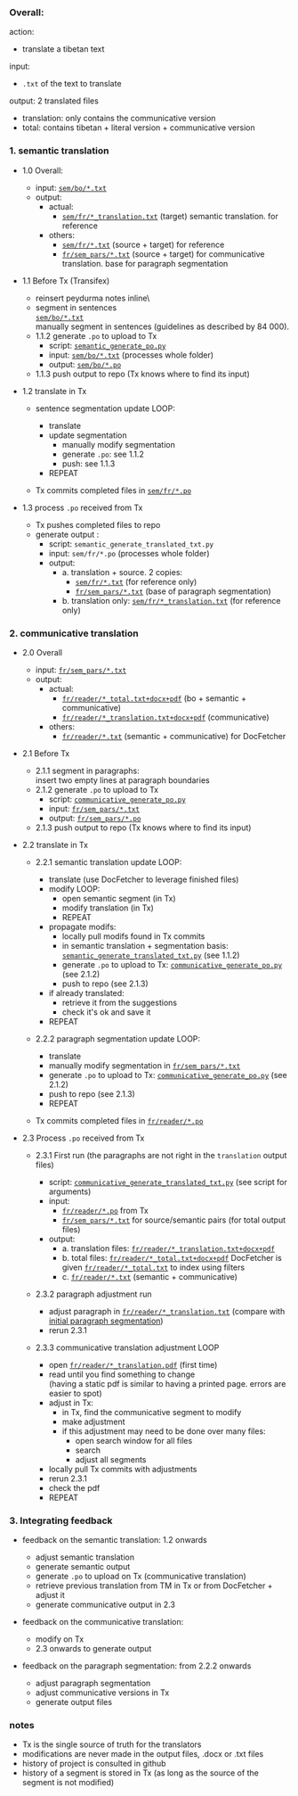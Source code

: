 
### Overall:

action:
 - translate a tibetan text

input: 
 - `.txt` of the text to translate

output: 2 translated files
 - translation: only contains the communicative version 
 - total: contains tibetan + literal version + communicative version

### 1. semantic translation
- 1.0 Overall:
    - input: [`sem/bo/*.txt`](https://github.com/OpenPecha/tfx-test/blob/tfx-workflow/sem/bo/11.txt)
    - output:
        - actual:
            - [`sem/fr/*_translation.txt`](https://github.com/OpenPecha/tfx-test/blob/tfx-workflow/sem/fr/11_translation.txt) (target) semantic translation. for reference
        - others:
            - [`sem/fr/*.txt`]() (source + target) for reference
            - [`fr/sem_pars/*.txt`](https://github.com/OpenPecha/tfx-test/blob/tfx-workflow/sem/fr/11.txt) (source + target) for communicative translation. base for paragraph segmentation

- 1.1 Before Tx (Transifex)
    - reinsert peydurma notes inline\
    - segment in sentences\
        [`sem/bo/*.txt`](https://github.com/OpenPecha/tfx-test/blob/tfx-workflow/sem/bo/11.txt)\
        manually segment in sentences (guidelines as described by 84 000).
    - 1.1.2 generate `.po` to upload to Tx
        - script: [`semantic_generate_po.py`](https://github.com/OpenPecha/tfx-test/blob/tfx-workflow/semantic_generate_po.py)
        - input: [`sem/bo/*.txt`](https://github.com/OpenPecha/tfx-test/blob/tfx-workflow/sem/bo/11.txt) (processes whole folder)
        - output: [`sem/bo/*.po`](https://github.com/OpenPecha/tfx-test/blob/tfx-workflow/sem/bo/11.po)
    - 1.1.3 push output to repo (Tx knows where to find its input)

- 1.2 translate in Tx
    - sentence segmentation update LOOP:
        - translate
        - update segmentation
            - manually modify segmentation
            - generate `.po`: see 1.1.2
            - push: see 1.1.3
        - REPEAT
        
    - Tx commits completed files in [`sem/fr/*.po`](https://github.com/OpenPecha/tfx-test/blob/tfx-workflow/sem/fr/11.po)

- 1.3 process `.po` received from Tx
    - Tx pushes completed files to repo
    - generate output :
        - script: `semantic_generate_translated_txt.py`
        - input: `sem/fr/*.po` (processes whole folder)
        - output:
            - a. translation + source. 2 copies:
                - [`sem/fr/*.txt`](https://github.com/OpenPecha/tfx-test/blob/tfx-workflow/sem/fr/11.txt) (for reference only)
                - [`fr/sem_pars/*.txt`](https://github.com/OpenPecha/tfx-test/blob/tfx-workflow/fr/sem_pars/11.txt) (base of paragraph segmentation)
            - b.  translation only: [`sem/fr/*_translation.txt`](https://github.com/OpenPecha/tfx-test/blob/tfx-workflow/sem/fr/11_translation.txt) (for reference only)

### 2. communicative translation
- 2.0 Overall
    - input: [`fr/sem_pars/*.txt`](https://github.com/OpenPecha/tfx-test/blob/tfx-workflow/fr/sem_pars/11.txt)
    - output:
        - actual:
            - [`fr/reader/*_total.txt+docx+pdf`](https://github.com/OpenPecha/tfx-test/tree/tfx-workflow/fr/reader) (bo + semantic + communicative)
            - [`fr/reader/*_translation.txt+docx+pdf`](https://github.com/OpenPecha/tfx-test/tree/tfx-workflow/fr/reader) (communicative)
        - others:
            - [`fr/reader/*.txt`](https://github.com/OpenPecha/tfx-test/blob/tfx-workflow/fr/reader/11.txt) (semantic + communicative) for DocFetcher

- 2.1 Before Tx
    - 2.1.1 segment in paragraphs:\
        insert two empty lines at paragraph boundaries
    - 2.1.2 generate `.po` to upload to Tx
        - script: [`communicative_generate_po.py`](https://github.com/OpenPecha/tfx-test/blob/tfx-workflow/communicative_generate_po.py)
        - input: [`fr/sem_pars/*.txt`](https://github.com/OpenPecha/tfx-test/blob/tfx-workflow/fr/sem_pars/11.txt)
        - output: [`fr/sem_pars/*.po`](https://github.com/OpenPecha/tfx-test/blob/tfx-workflow/fr/sem_pars/11.po)
    - 2.1.3 push output to repo (Tx knows where to find its input)
    
- 2.2 translate in Tx
    - 2.2.1 semantic translation update LOOP:
        - translate (use DocFetcher to leverage finished files)
        - modify LOOP:
            - open semantic segment (in Tx)
            - modify translation (in Tx)
            - REPEAT
        - propagate modifs:
            - locally pull modifs found in Tx commits
            - in semantic translation + segmentation basis: [`semantic_generate_translated_txt.py`](https://github.com/OpenPecha/tfx-test/blob/tfx-workflow/semantic_generate_translated_txt.py) (see 1.1.2)
            - generate `.po` to upload to Tx: [`communicative_generate_po.py`](https://github.com/OpenPecha/tfx-test/blob/tfx-workflow/communicative_generate_po.py) (see 2.1.2)
            - push to repo (see 2.1.3)
        - if already translated:
            - retrieve it from the suggestions
            - check it's ok and save it
        - REPEAT
    
    - 2.2.2 paragraph segmentation update LOOP:
        - translate
        - manually modify segmentation in [`fr/sem_pars/*.txt`](https://github.com/OpenPecha/tfx-test/blob/tfx-workflow/fr/sem_pars/11.txt)
        - generate `.po` to upload to Tx: [`communicative_generate_po.py`](https://github.com/OpenPecha/tfx-test/blob/tfx-workflow/communicative_generate_po.py) (see 2.1.2)
        - push to repo (see 2.1.3)
        - REPEAT
    
    - Tx commits completed files in [`fr/reader/*.po`](https://github.com/OpenPecha/tfx-test/blob/tfx-workflow/fr/reader/11.po)

- 2.3 Process `.po` received from Tx
    - 2.3.1 First run (the paragraphs are not right in the `translation` output files)
        - script: [`communicative_generate_translated_txt.py`](https://github.com/OpenPecha/tfx-test/blob/tfx-workflow/communicative_generate_translated_txt.py) (see script for arguments)
        - input:
            - [`fr/reader/*.po`](https://github.com/OpenPecha/tfx-test/blob/tfx-workflow/fr/reader/11.po) from Tx
            - [`fr/sem_pars/*.txt`](https://github.com/OpenPecha/tfx-test/blob/tfx-workflow/fr/sem_pars/11.txt) for source/semantic pairs (for total output files)
        - output:
            - a. translation files: [`fr/reader/*_translation.txt+docx+pdf`](https://github.com/OpenPecha/tfx-test/tree/tfx-workflow/fr/reader)
            - b. total files: [`fr/reader/*_total.txt+docx+pdf`](https://github.com/OpenPecha/tfx-test/tree/tfx-workflow/fr/reader) DocFetcher is given [`fr/reader/*_total.txt`](https://github.com/OpenPecha/tfx-test/blob/tfx-workflow/fr/reader/11_total.txt) to index using filters
            - c. [`fr/reader/*.txt`](https://github.com/OpenPecha/tfx-test/blob/tfx-workflow/fr/reader/11.txt) (semantic + communicative)
     
    - 2.3.2 paragraph adjustment run
        - adjust paragraph in [`fr/reader/*_translation.txt`](https://github.com/OpenPecha/tfx-test/blob/tfx-workflow/fr/reader/11_translation.txt) (compare with [initial paragraph segmentation](https://github.com/OpenPecha/tfx-test/blob/tfx-workflow/fr/sem_pars/11.txt#L4-L17))
        - rerun 2.3.1
    
    - 2.3.3 communicative translation adjustment LOOP
        - open [`fr/reader/*_translation.pdf`](https://github.com/OpenPecha/tfx-test/blob/tfx-workflow/fr/sem_pars/11.txt#L4-L17) (first time)
        - read until you find something to change\
            (having a static pdf is similar to having a printed page. errors are easier to spot)
        - adjust in Tx:
            - in Tx, find the communicative segment to modify
            - make adjustment
            - if this adjustment may need to be done over many files:
                - open search window for all files
                - search
                - adjust all segments
        - locally pull Tx commits with adjustments
        - rerun 2.3.1
        - check the pdf
        - REPEAT

### 3. Integrating feedback
- feedback on the semantic translation: 1.2 onwards
    - adjust semantic translation
    - generate semantic output
    - generate `.po` to upload on Tx (communicative translation)
    - retrieve previous translation from TM in Tx or from DocFetcher + adjust it
    - generate communicative output in 2.3

- feedback on the communicative translation:
    - modify on Tx
    - 2.3 onwards to generate output

- feedback on the paragraph segmentation: from 2.2.2 onwards
    - adjust paragraph segmentation
    - adjust communicative versions in Tx
    - generate output files

### notes
- Tx is the single source of truth for the translators
- modifications are never made in the output files, .docx or .txt files
- history of project is consulted in github
- history of a segment is stored in Tx (as long as the source of the segment is not modified)

